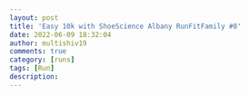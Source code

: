 ```yaml
---
layout: post
title: 'Easy 10k with ShoeScience Albany RunFitFamily #8'
date: 2022-06-09 18:32:04
author: multishiv19
comments: true
category: [runs]
tags: [Run]
description: 
---
```


<div width='100%' class='strava-embed-placeholder' data-embed-type='activity' data-embed-id='7278998628'></div>
<script src='https://strava-embeds.com/embed.js'></script>
